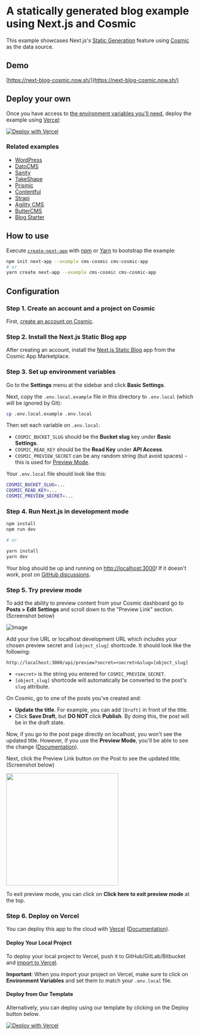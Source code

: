 # A statically generated blog example using Next.js and Cosmic

This example showcases Next.js's [Static Generation](https://nextjs.org/docs/basic-features/pages) feature using [Cosmic](https://cosmicjs.com/) as the data source.

## Demo

[https://next-blog-cosmic.now.sh/](https://next-blog-cosmic.now.sh/)

## Deploy your own

Once you have access to [the environment variables you'll need](#step-3-set-up-environment-variables), deploy the example using [Vercel](https://vercel.com?utm_source=github&utm_medium=readme&utm_campaign=next-example):

[![Deploy with Vercel](https://vercel.com/button)](https://vercel.com/import/git?s=https://github.com/vercel/next.js/tree/canary/examples/cms-cosmic&env=COSMIC_BUCKET_SLUG,COSMIC_READ_KEY,COSMIC_PREVIEW_SECRET&envDescription=Required%20to%20connect%20the%20app%20with%20Cosmic&envLink=https://vercel.link/cms-cosmic-env)

### Related examples

- [WordPress](/examples/cms-wordpress)
- [DatoCMS](/examples/cms-datocms)
- [Sanity](/examples/cms-sanity)
- [TakeShape](/examples/cms-takeshape)
- [Prismic](/examples/cms-prismic)
- [Contentful](/examples/cms-contentful)
- [Strapi](/examples/cms-strapi)
- [Agility CMS](/examples/cms-agilitycms)
- [ButterCMS](/examples/cms-buttercms)
- [Blog Starter](/examples/blog-starter)

## How to use

Execute [`create-next-app`](https://github.com/vercel/next.js/tree/canary/packages/create-next-app) with [npm](https://docs.npmjs.com/cli/init) or [Yarn](https://yarnpkg.com/lang/en/docs/cli/create/) to bootstrap the example:

```bash
npm init next-app --example cms-cosmic cms-cosmic-app
# or
yarn create next-app --example cms-cosmic cms-cosmic-app
```

## Configuration

### Step 1. Create an account and a project on Cosmic

First, [create an account on Cosmic](https://cosmicjs.com).

### Step 2. Install the Next.js Static Blog app

After creating an account, install the [Next.js Static Blog](https://www.cosmicjs.com/apps/nextjs-static-blog) app from the Cosmic App Marketplace.

### Step 3. Set up environment variables

Go to the **Settings** menu at the sidebar and click **Basic Settings**.

Next, copy the `.env.local.example` file in this directory to `.env.local` (which will be ignored by Git):

```bash
cp .env.local.example .env.local
```

Then set each variable on `.env.local`:

- `COSMIC_BUCKET_SLUG` should be the **Bucket slug** key under **Basic Settings**.
- `COSMIC_READ_KEY` should be the **Read Key** under **API Access**.
- `COSMIC_PREVIEW_SECRET` can be any random string (but avoid spaces) - this is used for [Preview Mode](https://nextjs.org/docs/advanced-features/preview-mode).

Your `.env.local` file should look like this:

```bash
COSMIC_BUCKET_SLUG=...
COSMIC_READ_KEY=...
COSMIC_PREVIEW_SECRET=...
```

### Step 4. Run Next.js in development mode

```bash
npm install
npm run dev

# or

yarn install
yarn dev
```

Your blog should be up and running on [http://localhost:3000](http://localhost:3000)! If it doesn't work, post on [GitHub discussions](https://github.com/vercel/next.js/discussions).

### Step 5. Try preview mode

To add the ability to preview content from your Cosmic dashboard go to **Posts > Edit Settings** and scroll down to the "Preview Link" section. (Screenshot below)

![Image](https://cdn.cosmicjs.com/14e6c0f0-a07b-11ea-829b-5b458b05d525-preview-link.png)

Add your live URL or localhost development URL which includes your chosen preview secret and `[object_slug]` shortcode. It should look like the following:

```
http://localhost:3000/api/preview?secret=<secret>&slug=[object_slug]
```

- `<secret>` is the string you entered for `COSMIC_PREVIEW_SECRET`.
- `[object_slug]` shortcode will automatically be converted to the post's `slug` attribute.

On Cosmic, go to one of the posts you've created and:

- **Update the title**. For example, you can add `[Draft]` in front of the title.
- Click **Save Draft**, but **DO NOT** click **Publish**. By doing this, the post will be in the draft state.

Now, if you go to the post page directly on localhost, you won't see the updated title. However, if you use the **Preview Mode**, you'll be able to see the change ([Documentation](https://nextjs.org/docs/advanced-features/preview-mode)).

Next, click the Preview Link button on the Post to see the updated title. (Screenshot below)

<img src="https://cdn.cosmicjs.com/80f42680-a07a-11ea-829b-5b458b05d525-preview-button.png" width="300" />

To exit preview mode, you can click on **Click here to exit preview mode** at the top.

### Step 6. Deploy on Vercel

You can deploy this app to the cloud with [Vercel](https://vercel.com?utm_source=github&utm_medium=readme&utm_campaign=next-example) ([Documentation](https://nextjs.org/docs/deployment)).

#### Deploy Your Local Project

To deploy your local project to Vercel, push it to GitHub/GitLab/Bitbucket and [import to Vercel](https://vercel.com/import/git?utm_source=github&utm_medium=readme&utm_campaign=next-example).

**Important**: When you import your project on Vercel, make sure to click on **Environment Variables** and set them to match your `.env.local` file.

#### Deploy from Our Template

Alternatively, you can deploy using our template by clicking on the Deploy button below.

[![Deploy with Vercel](https://vercel.com/button)](https://vercel.com/import/git?s=https://github.com/vercel/next.js/tree/canary/examples/cms-cosmic&env=COSMIC_BUCKET_SLUG,COSMIC_READ_KEY,COSMIC_PREVIEW_SECRET&envDescription=Required%20to%20connect%20the%20app%20with%20Cosmic&envLink=https://vercel.link/cms-cosmic-env)
